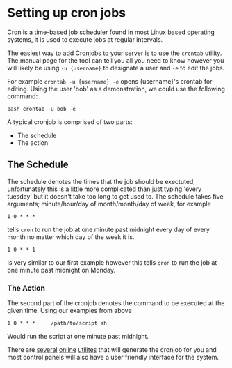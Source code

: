# Setting up cron jobs

Cron is a time-based job scheduler found in most Linux based operating systems, it is used to execute jobs at regular intervals.

The easiest way to add Cronjobs to your server is to use the `crontab` utility. The manual page for the tool can tell you all you need to know however you will likely
be using `-u {username}` to designate a user and `-e` to edit the jobs.

For example `crontab -u {username} -e` opens {username}'s crontab for editing. Using the user 'bob' as a demonstration, we could use the following command:

``bash
  crontab -u bob -e
``

A typical cronjob is comprised of two parts:
* The schedule
* The action

## The Schedule

The schedule denotes the times that the job should be exectuted, unfortunately this is a little more complicated than just typing 'every tuesday' but it doesn't take too
long to get used to. The schedule takes five arguments; minute/hour/day of month/month/day of week, for example

`1 0 * * *`

tells `cron` to run the job at one minute past midnight every day of every month no matter which day of the week it is.

`1 0 * * 1`

Is very similar to our first example however this tells `cron` to run the job at one minute past midnight on Monday.

### The Action

The second part of the cronjob denotes the command to be executed at the given time. Using our examples from above

`1 0 * * *     /path/to/script.sh`

Would run the script at one minute past midnight.

There are [several](http://crontab.guru/) [online](http://www.openjs.com/scripts/jslibrary/demos/crontab.php) [utilites](http://www.cronmaker.com/) that will generate the cronjob for you and most control panels will also have a user friendly interface for the system.
